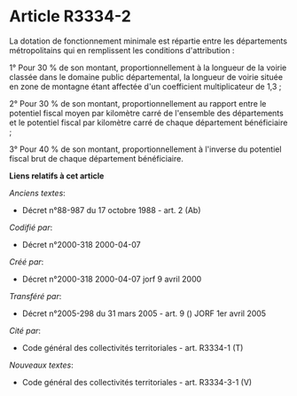 # Article R3334-2

La dotation de fonctionnement minimale est répartie entre les départements métropolitains qui en remplissent les conditions
d'attribution :

1° Pour 30 % de son montant, proportionnellement à la longueur de la voirie classée dans le domaine public départemental, la
longueur de voirie située en zone de montagne étant affectée d'un coefficient multiplicateur de 1,3 ;

2° Pour 30 % de son montant, proportionnellement au rapport entre le potentiel fiscal moyen par kilomètre carré de l'ensemble
des départements et le potentiel fiscal par kilomètre carré de chaque département bénéficiaire ;

3° Pour 40 % de son montant, proportionnellement à l'inverse du potentiel fiscal brut de chaque département bénéficiaire.

**Liens relatifs à cet article**

_Anciens textes_:

  - Décret n°88-987 du 17 octobre 1988 - art. 2 (Ab)

_Codifié par_:

  - Décret n°2000-318 2000-04-07

_Créé par_:

  - Décret n°2000-318 2000-04-07 jorf 9 avril 2000

_Transféré par_:

  - Décret n°2005-298 du 31 mars 2005 - art. 9 () JORF 1er avril 2005

_Cité par_:

  - Code général des collectivités territoriales - art. R3334-1 (T)

_Nouveaux textes_:

  - Code général des collectivités territoriales - art. R3334-3-1 (V)
